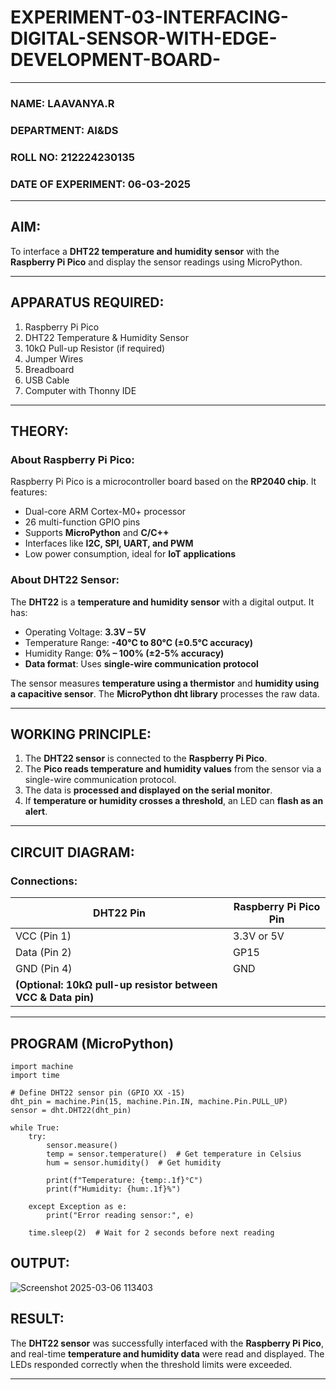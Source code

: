 # EXPERIMENT-03-INTERFACING-DIGITAL-SENSOR-WITH-EDGE-DEVELOPMENT-BOARD-
 
---

### NAME: LAAVANYA.R
### DEPARTMENT: AI&DS 
### ROLL NO: 212224230135  
### DATE OF EXPERIMENT: 06-03-2025 

---

## **AIM:**  
To interface a **DHT22 temperature and humidity sensor** with the **Raspberry Pi Pico** and display the sensor readings using MicroPython.

---

## **APPARATUS REQUIRED:**  
1. Raspberry Pi Pico  
2. DHT22 Temperature & Humidity Sensor  
3. 10kΩ Pull-up Resistor (if required)  
4. Jumper Wires  
5. Breadboard  
6. USB Cable  
7. Computer with Thonny IDE  

---

## **THEORY:**  
### **About Raspberry Pi Pico:**  
Raspberry Pi Pico is a microcontroller board based on the **RP2040 chip**. It features:  
- Dual-core ARM Cortex-M0+ processor  
- 26 multi-function GPIO pins  
- Supports **MicroPython** and **C/C++**  
- Interfaces like **I2C, SPI, UART, and PWM**  
- Low power consumption, ideal for **IoT applications**  

### **About DHT22 Sensor:**  
The **DHT22** is a **temperature and humidity sensor** with a digital output. It has:  
- Operating Voltage: **3.3V – 5V**  
- Temperature Range: **-40°C to 80°C (±0.5°C accuracy)**  
- Humidity Range: **0% – 100% (±2-5% accuracy)**  
- **Data format**: Uses **single-wire communication protocol**  

The sensor measures **temperature using a thermistor** and **humidity using a capacitive sensor**. The **MicroPython dht library** processes the raw data.

---

## **WORKING PRINCIPLE:**  
1. The **DHT22 sensor** is connected to the **Raspberry Pi Pico**.  
2. The **Pico reads temperature and humidity values** from the sensor via a single-wire communication protocol.  
3. The data is **processed and displayed on the serial monitor**.  
4. If **temperature or humidity crosses a threshold**, an LED can **flash as an alert**.  

---

## **CIRCUIT DIAGRAM:**  
### **Connections:**  

| DHT22 Pin | Raspberry Pi Pico Pin |
|-----------|----------------------|
| VCC (Pin 1) | 3.3V or 5V |
| Data (Pin 2) | GP15 |
| GND (Pin 4) | GND |
| **(Optional: 10kΩ pull-up resistor between VCC & Data pin)** | |

---

## **PROGRAM (MicroPython)**  
```
import machine
import time

# Define DHT22 sensor pin (GPIO XX -15)
dht_pin = machine.Pin(15, machine.Pin.IN, machine.Pin.PULL_UP)
sensor = dht.DHT22(dht_pin)

while True:
    try:
        sensor.measure()
        temp = sensor.temperature()  # Get temperature in Celsius
        hum = sensor.humidity()  # Get humidity

        print(f"Temperature: {temp:.1f}°C")
        print(f"Humidity: {hum:.1f}%")

    except Exception as e:
        print("Error reading sensor:", e)

    time.sleep(2)  # Wait for 2 seconds before next reading
```

## **OUTPUT:**  
 
![Screenshot 2025-03-06 113403](https://github.com/user-attachments/assets/e761dc0a-74ed-4af6-8279-20034e2f6fde)


  


## **RESULT:**  
The **DHT22 sensor** was successfully interfaced with the **Raspberry Pi Pico**, and real-time **temperature and humidity data** were read and displayed. The LEDs responded correctly when the threshold limits were exceeded.

---

 
